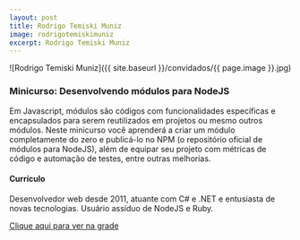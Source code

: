 ```yaml
---
layout: post
title: Rodrigo Temiski Muniz
image: rodrigotemiskimuniz
excerpt: Rodrigo Temiski Muniz
---
```

![Rodrigo Temiski Muniz]({{ site.baseurl }}/convidados/{{ page.image }}.jpg)


### Minicurso: Desenvolvendo módulos para NodeJS

Em Javascript, módulos são códigos com funcionalidades específicas e encapsulados para serem reutilizados em projetos ou mesmo outros módulos. Neste minicurso você aprenderá a criar um módulo completamente do zero e publicá-lo no NPM (o repositório oficial de módulos para NodeJS), além de equipar seu projeto com métricas de código e automação de testes, entre outras melhorias.

#### Currículo
Desenvolvedor web desde 2011, atuante com C# e .NET e entusiasta de novas tecnologias. Usuário assíduo de NodeJS e Ruby.

[Clique aqui para ver na grade](https://ftsl.websiteseguro.com/ftsl9/grade/detail.html?pid=176)

